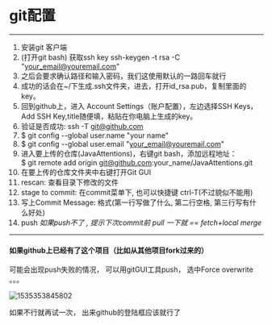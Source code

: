 # git配置 #
---
1. 安装git 客户端
2. (打开git bash) 获取ssh key
ssh-keygen -t rsa -C "your_email@youremail.com"
3. 之后会要求确认路径和输入密码，我们这使用默认的一路回车就行
4. 成功的话会在~/下生成.ssh文件夹，进去，打开id_rsa.pub，复制里面的key。 
5. 回到github上，进入 Account Settings（账户配置），左边选择SSH Keys，Add SSH Key,title随便填，粘贴在你电脑上生成的key。
6. 验证是否成功: ssh -T git@github.com
7. $ git config --global user.name "your name"
8. $ git config --global user.email "your_email@youremail.com"
9. 进入要上传的仓库(JavaAttentions)，右键git bash，添加远程地址：  
$ git remote add origin git@github.com:your_name/JavaAttentions.git
10. 在要上传的仓库文件夹中右键打开Git GUI 
11. rescan: 查看目录下修改的文件  
12. stage to commit: 在commit菜单下, 也可以快捷键 ctrl-T(不过貌似不能用)
13. 写上Commit Message: 格式(第一行写做了什么, 第二行空格, 第三行写有什么好处)  
14. push *如果push不了 , 提示下次commit前 pull 一下就 == fetch+local merge*

----------

#### 如果github上已经有了这个项目（比如从其他项目fork过来的）

可能会出现push失败的情况， 可以用gitGUI工具push， 选中Force overwrite 。。。

![1535353845802](C:\Users\huayu\AppData\Local\Temp\1535353845802.png)

如果不行就再试一次， 出来github的登陆框应该就行了

#### 